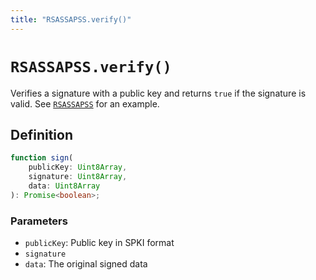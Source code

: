 ```yaml
---
title: "RSASSAPSS.verify()"
---
```


# `RSASSAPSS.verify()`

Verifies a signature with a public key and returns `true` if the signature is valid. See [`RSASSAPSS`](/reference/crypto/RSASSAPSS) for an example.

## Definition

```ts
function sign(
	publicKey: Uint8Array,
	signature: Uint8Array,
	data: Uint8Array
): Promise<boolean>;
```

### Parameters

- `publicKey`: Public key in SPKI format
- `signature`
- `data`: The original signed data

